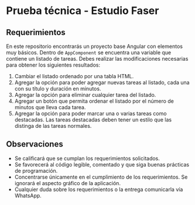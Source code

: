# Prueba técnica - Estudio Faser
## Requerimientos
En este repositorio encontrarás un proyecto base Angular con elementos muy básicos. Dentro de `AppComponent` se encuentra una variable que contiene un listado de tareas. Debes realizar las modificaciones necesarias para obtener los siguientes resultados:
1. Cambiar el listado ordenado por una tabla HTML.
2. Agregar la opción para poder agregar nuevas tareas al listado, cada una con su título y duración en minutos.
3. Agregar la opción para eliminar cualquier tarea del listado.
4. Agregar un botón que permita ordenar el listado por el número de minutos que lleva cada tarea.
5. Agregar la opción para poder marcar una o varias tareas como destacadas. Las tareas destacadas deben tener un estilo que las distinga de las tareas normales.
## Observaciones
- Se calificará que se cumplan los requerimientos solicitados.
- Se favorecerá al código legible, comentado y que siga buenas prácticas de programación.
- Concentrarse únicamente en el cumplimiento de los requerimientos. Se ignorará el aspecto gráfico de la aplicación.
- Cualquier duda sobre los requerimientos o la entrega comunicarla vía WhatsApp.